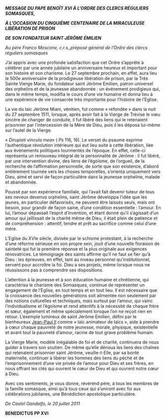 ***MESSAGE DU PAPE BENOÎT XVI À L'ORDRE DES CLERCS RÉGULIERS SOMASQUES,***

***À L'OCCASION DU CINQUIÈME CENTENAIRE DE LA MIRACULEUSE LIBÉRATION DE PRISON***

***DE SON FONDATEUR SAINT JÉRÔME ÉMILIEN***

*Au père Franco Moscone, c.r.s.,préposé général de l’Ordre des clercs réguliers somasques*

J’ai appris avec une profonde satisfaction que cet Ordre s’apprête à célébrer par une année jubilaire un anniversaire heureux et important pour son histoire et son charisme. Le 27 septembre prochain, en effet, aura lieu le 500e anniversaire de la prodigieuse libération de prison, par la Très Sainte Vierge Marie, du fondateur saint Jérôme Emilien, patron universel des orphelins et de la jeunesse abandonnée : un événement prodigieux qui, dans le même temps, modifia le cours d’une vie humaine et donna lieu à une expérience de vie consacrée très importante pour l’histoire de l’Eglise.

La vie du laïc Jérôme Miani, vénitien, fut comme « refondée » dans la nuit du 27 septembre 1511, lorsque, après avoir fait à la Vierge de Trévise le vœu sincère de changer de conduite, il fut libéré des liens qui le retenaient prisonnier par l’intercession de la Mère de Dieu, puis il les déposa lui-même sur l’autel de la Vierge.

« *Dirupisti vincula mea*» ( *Ps* 116, 16). Le verset du psaume exprime l’authentique révolution intérieure qui eut lieu suite à cette libération, liée aux événements politiques tourmentés de l’époque. En effet, celle-ci représenta un renouveau intégral de la personnalité de Jérôme : il fut libéré, par une intervention divine, des liens de l’égoïsme, de l’orgueil, de la recherche de l’affirmation personnelle, de sorte que son existence, d’abord entièrement tournée vers les choses temporelles, s’orienta uniquement vers Dieu, aimé et servi de façon particulière dans la jeunesse orpheline, malade et abandonnée.

Poussé par son expérience familiale, qui l’avait fait devenir tuteur de tous ses neveux devenus orphelins, saint Jérôme développa l’idée que les jeunes, en particulier défavorisés, ne peuvent être laissés seuls, mais ont besoin, pour grandir de façon saine, d’une condition essentielle : l’amour. En lui, l’amour dépassait l’esprit d’invention, et étant donné qu’il s’agissait d’un amour qui jaillissait de la charité même de Dieu, il était plein de patience et de compréhension : attentif, tendre et prêt au sacrifice comme celui d’une mère.

L’Eglise du XVIe siècle, divisée par le schisme protestant, à la recherche d’une réforme sérieuse en son propre sein, jouit d’une nouvelle floraison de sainteté qui fut la première réponse et la plus originale aux exigences rénovatrices. Le témoignage des saints affirme qu’il ne faut se fier qu’à Dieu : les épreuves, en effet, tant au niveau personnel qu’institutionnel, servent pour accroître la foi. Dieu a ses projets, même lorsque nous ne réussissons pas à comprendre ses dispositions.

L’attention à la jeunesse et à son éducation humaine et chrétienne, qui caractérisa le charisme des Somasques, continue de représenter un engagement de l’Eglise, en tout temps et en tout lieu. Il est nécessaire que la croissance des nouvelles générations soit alimentée non seulement par des notions culturelles et techniques, mais surtout par l’amour, qui vainc l’individualisme et l’égoïsme et rend attentifs à la nécessité de chaque frère et sœur, également et même spécialement lorsque l’on ne reçoit rien en retour. L’exemple lumineux de saint Jérôme Emilien, défini par le bienheureux [Jean-Paul II](/content/john-paul-ii/fr.html) comme « laïc animateur de laïcs », aide à prendre à cœur chaque pauvreté de notre jeunesse, morale, physique, existentielle et avant tout la pauvreté d’amour, racine de tout grave problème humain.

La Vierge Marie, modèle inégalable de foi et de charité, continuera de nous guider à travers son soutien. De même qu’elle dénoua les liens des chaînes qui retenaient prisonnier saint Jérôme, veuille-t-Elle, par sa bonté maternelle, continuer à libérer les hommes des liens du péché et de l’emprisonnement d’une vie privée de l’amour pour Dieu et ses frères, en nous offrant les clés qui ouvrent le cœur de Dieu et qui ouvrent notre cœur à Dieu.

Avec ces sentiments, je vous donne, révérend père, à tous les membres de la famille somasque, ainsi qu’à tous ceux qui s’uniront avec foi aux célébrations jubilaires, une Bénédiction apostolique particulière.

*De Castel Gandolfo, le 20 juillet 2011*

**BENEDICTUS PP XVI**